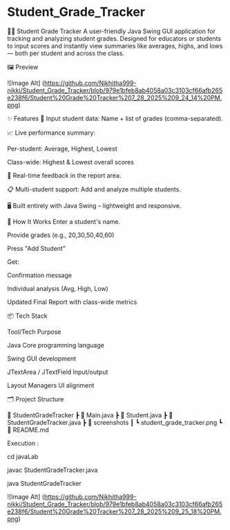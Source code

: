 # Student_Grade_Tracker
🧑‍🎓 Student Grade Tracker
A user-friendly Java Swing GUI application for tracking and analyzing student grades.
Designed for educators or students to input scores and instantly view summaries like averages, highs, and lows — both per student and across the class.

🖼️ Preview

![Image Alt] (https://github.com/Nikhitha999-nikki/Student_Grade_Tracker/blob/979e1bfeb8ab4058a03c3103cf66afb265e238f6/Student%20Grade%20Tracker%207_28_2025%209_24_14%20PM.png)

✨ Features
🧾 Input student data: Name + list of grades (comma-separated).

📈 Live performance summary:

Per-student: Average, Highest, Lowest

Class-wide: Highest & Lowest overall scores

💬 Real-time feedback in the report area.

📋 Multi-student support: Add and analyze multiple students.

🖥️ Built entirely with Java Swing – lightweight and responsive.

🧠 How It Works
Enter a student's name.

Provide grades (e.g., 20,30,50,40,60)

Press "Add Student"

Get:

Confirmation message

Individual analysis (Avg, High, Low)

Updated Final Report with class-wide metrics

📦 Tech Stack

Tool/Tech	Purpose

Java	Core programming language

Swing	GUI development

JTextArea / JTextField	Input/output

Layout Managers	UI alignment


🗂️ Project Structure

📁 StudentGradeTracker
 ┣ 📜 Main.java
 ┣ 📜 Student.java
 ┣ 📜 StudentGradeTracker.java
 ┣ 📁 screenshots
 ┃ ┗ student_grade_tracker.png
 ┗ 📜 README.md


Execution :


cd javaLab

javac StudentGradeTracker.java

java StudentGradeTracker


![Image Alt] (https://github.com/Nikhitha999-nikki/Student_Grade_Tracker/blob/979e1bfeb8ab4058a03c3103cf66afb265e238f6/Student%20Grade%20Tracker%207_28_2025%209_25_18%20PM.png)


